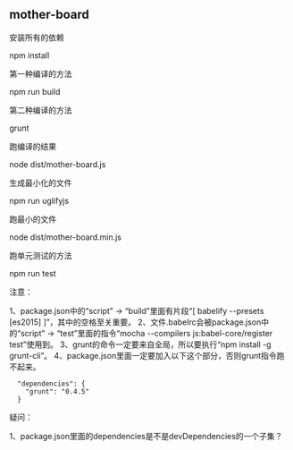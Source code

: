 mother-board
---------------------

安装所有的依赖

npm install

第一种编译的方法

npm run build

第二种编译的方法

grunt

跑编译的结果

node dist/mother-board.js

生成最小化的文件

npm run uglifyjs

跑最小的文件

node dist/mother-board.min.js

跑单元测试的方法

npm run test

注意：

1、package.json中的“script” -> “build”里面有片段“[ babelify --presets [es2015] ]”，其中的空格至关重要。
2、文件.babelrc会被package.json中的“script” -> “test”里面的指令“mocha --compilers js:babel-core/register test”使用到。
3、grunt的命令一定要来自全局，所以要执行“npm install -g grunt-cli”。
4、package.json里面一定要加入以下这个部分，否则grunt指令跑不起来。

```
  "dependencies": {
    "grunt": "0.4.5"
  }
```

疑问：

1、package.json里面的dependencies是不是devDependencies的一个子集？

